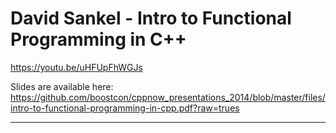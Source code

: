 # David Sankel - Intro to Functional Programming in C++

https://youtu.be/uHFUpFhWGJs

Slides are available here: https://github.com/boostcon/cppnow_presentations_2014/blob/master/files/intro-to-functional-programming-in-cpp.pdf?raw=trues

---
